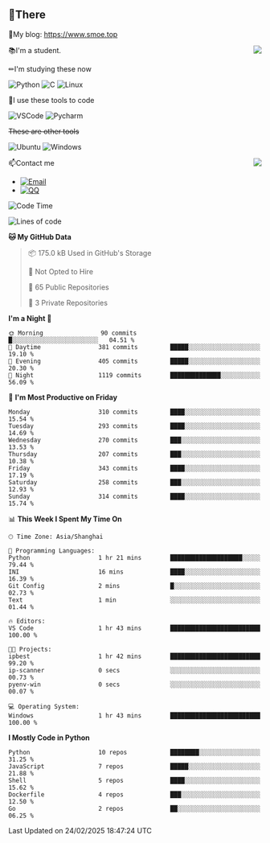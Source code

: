
## 👏There

📰My blog: https://www.smoe.top

<img align="right" src="https://github-readme-stats.vercel.app/api/top-langs/?username=AkashiCoin"/>


📚I'm a student.

✏I'm studying these now

![Python](https://img.shields.io/badge/-Python-blue?style=flat-square&logo=Python&logoColor=fff)
![C](https://img.shields.io/badge/-C-585858?style=flat-square&logo=C&logoColor=fff)
![Linux](https://img.shields.io/badge/-Linux-black?style=flat-square&logo=Linux&logoColor=fff)

🔨I use these tools to code

![VSCode](https://img.shields.io/badge/-VSCode-blue?style=flat-square&logo=visualstudiocode&logoColor=fff)
![Pycharm](https://img.shields.io/badge/-Pycharm-green?style=flat-square&logo=pycharm&logoColor=fff)

 ~~These are other tools~~

![Ubuntu](https://img.shields.io/badge/-Ubuntu-orange?style=flat-square&logo=Ubuntu&logoColor=fff)
![Windows](https://img.shields.io/badge/-Windows-blue?style=flat-square&logo=Windows&logoColor=fff)

<img align="right" src="https://github-readme-stats.vercel.app/api?username=AkashiCoin" />


📫Contact me

* [![Email](https://img.shields.io/badge/Email-l1040186796@gmail.com-1?style=social&logoColor=fff)](mailto:l1040186796@gmail.com)
* [![QQ](https://img.shields.io/badge/QQ-1040186796-1?style=social&logoColor=fff)](tencent://AddContact/?fromId=45&fromSubId=1&subcmd=all&uin=1040186796&website=www.oicqzone.com)

<!--START_SECTION:waka-->
![Code Time](http://img.shields.io/badge/Code%20Time-1%2C382%20hrs%2017%20mins-blue)

![Lines of code](https://img.shields.io/badge/From%20Hello%20World%20I%27ve%20Written-370.4%20thousand%20lines%20of%20code-blue)

**🐱 My GitHub Data** 

> 📦 175.0 kB Used in GitHub's Storage 
 > 
> 🚫 Not Opted to Hire
 > 
> 📜 65 Public Repositories 
 > 
> 🔑 3 Private Repositories 
 > 
**I'm a Night 🦉** 

```text
🌞 Morning                90 commits          █░░░░░░░░░░░░░░░░░░░░░░░░   04.51 % 
🌆 Daytime                381 commits         █████░░░░░░░░░░░░░░░░░░░░   19.10 % 
🌃 Evening                405 commits         █████░░░░░░░░░░░░░░░░░░░░   20.30 % 
🌙 Night                  1119 commits        ██████████████░░░░░░░░░░░   56.09 % 
```
📅 **I'm Most Productive on Friday** 

```text
Monday                   310 commits         ████░░░░░░░░░░░░░░░░░░░░░   15.54 % 
Tuesday                  293 commits         ████░░░░░░░░░░░░░░░░░░░░░   14.69 % 
Wednesday                270 commits         ███░░░░░░░░░░░░░░░░░░░░░░   13.53 % 
Thursday                 207 commits         ███░░░░░░░░░░░░░░░░░░░░░░   10.38 % 
Friday                   343 commits         ████░░░░░░░░░░░░░░░░░░░░░   17.19 % 
Saturday                 258 commits         ███░░░░░░░░░░░░░░░░░░░░░░   12.93 % 
Sunday                   314 commits         ████░░░░░░░░░░░░░░░░░░░░░   15.74 % 
```


📊 **This Week I Spent My Time On** 

```text
🕑︎ Time Zone: Asia/Shanghai

💬 Programming Languages: 
Python                   1 hr 21 mins        ████████████████████░░░░░   79.44 % 
INI                      16 mins             ████░░░░░░░░░░░░░░░░░░░░░   16.39 % 
Git Config               2 mins              █░░░░░░░░░░░░░░░░░░░░░░░░   02.73 % 
Text                     1 min               ░░░░░░░░░░░░░░░░░░░░░░░░░   01.44 % 

🔥 Editors: 
VS Code                  1 hr 43 mins        █████████████████████████   100.00 % 

🐱‍💻 Projects: 
ipbest                   1 hr 42 mins        █████████████████████████   99.20 % 
ip-scanner               0 secs              ░░░░░░░░░░░░░░░░░░░░░░░░░   00.73 % 
pyenv-win                0 secs              ░░░░░░░░░░░░░░░░░░░░░░░░░   00.07 % 

💻 Operating System: 
Windows                  1 hr 43 mins        █████████████████████████   100.00 % 
```

**I Mostly Code in Python** 

```text
Python                   10 repos            ████████░░░░░░░░░░░░░░░░░   31.25 % 
JavaScript               7 repos             █████░░░░░░░░░░░░░░░░░░░░   21.88 % 
Shell                    5 repos             ████░░░░░░░░░░░░░░░░░░░░░   15.62 % 
Dockerfile               4 repos             ███░░░░░░░░░░░░░░░░░░░░░░   12.50 % 
Go                       2 repos             ██░░░░░░░░░░░░░░░░░░░░░░░   06.25 % 
```




 Last Updated on 24/02/2025 18:47:24 UTC
<!--END_SECTION:waka-->
